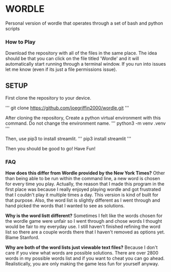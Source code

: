 # **WORDLE**
Personal version of wordle that operates through a set of bash and python scripts

### How to Play
Download the repository with all of the files in the same place. The idea should be that you can click on the file titled 'Wordle' and it will automatically start running through a terminal window. If you run into issues let me know (even if its just a file permissions issue).


## SETUP
First clone the repository to your device.

'''
git clone https://github.com/joegriffin2000/wordle.git
'''

After cloning the repository, Create a python virtual environment with this command. Do not change the environment name. 
'''
python3 -m venv .venv
'''

Then, use pip3 to install streamlit.
'''
pip3 install streamlit
'''

Then you should be good to go! Have Fun!

### FAQ

**How does this differ from Wordle provided by the New York Times?**
Other than being able to be run within the command line, a new word is chosen for every time you play. Actually, the reason that I made this program in the first place was because I really enjoyed playing wordle and got frustrated that I couldn't play it multiple times a day. This version is kind of built for that purpose. Also, the word list is slightly different as I went through and hand picked the words that I wanted to see as solutions.

**Why is the word listt different?**
Sometimes I felt like the words chosen for the wordle game were unfair so I went through and chose words I thought would be fair to my everyday use. I still haven't finished refining the word list so there are a couple words there that I haven't removed as options yet. Blame Stanford. 

**Why are both of the word lists just viewable text files?**
Because I don't care if you view what words are possible solutions. There are over 2800 words in my possible words list and if you want to cheat you can go ahead. Realistically, you are only making the game less fun for yourself anyway.
